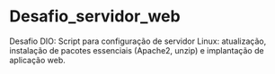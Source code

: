 # Desafio_servidor_web
Desafio DIO: Script para configuração de servidor Linux: atualização, instalação de pacotes essenciais (Apache2, unzip) e implantação de aplicação web.
